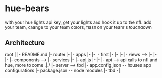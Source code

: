 # hue-bears
with your hue lights api key, get your lights and hook it up to the nfl.
add your team, change to your team colors, flash on your team's touchdown

## Architecture

root
|
|- README.md
|- router
|- |- apps
|- |- |- first
|- |- |- |- views -->
|- |- |- |- components -->
|- services
|- |- api.js
|- |- |- api --> api calls to nfl and hue, more to come \.|./
|- server --> tbd
|- app.config.json -- houses app configurations
|- package.json -- node modules
|- tbd -|
